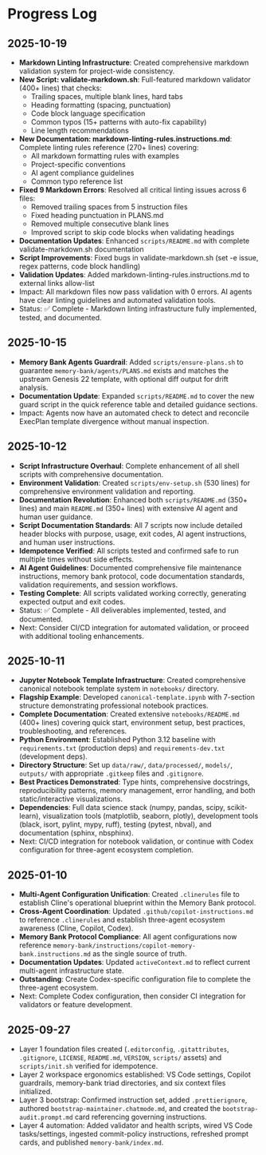 # Progress Log

## 2025-10-19
- **Markdown Linting Infrastructure**: Created comprehensive markdown validation system for project-wide consistency.
- **New Script: validate-markdown.sh**: Full-featured markdown validator (400+ lines) that checks:
  - Trailing spaces, multiple blank lines, hard tabs
  - Heading formatting (spacing, punctuation)
  - Code block language specification
  - Common typos (15+ patterns with auto-fix capability)
  - Line length recommendations
- **New Documentation: markdown-linting-rules.instructions.md**: Complete linting rules reference (270+ lines) covering:
  - All markdown formatting rules with examples
  - Project-specific conventions
  - AI agent compliance guidelines
  - Common typo reference list
- **Fixed 9 Markdown Errors**: Resolved all critical linting issues across 6 files:
  - Removed trailing spaces from 5 instruction files
  - Fixed heading punctuation in PLANS.md
  - Removed multiple consecutive blank lines
  - Improved script to skip code blocks when validating headings
- **Documentation Updates**: Enhanced `scripts/README.md` with complete validate-markdown.sh documentation
- **Script Improvements**: Fixed bugs in validate-markdown.sh (set -e issue, regex patterns, code block handling)
- **Validation Updates**: Added markdown-linting-rules.instructions.md to external links allow-list
- Impact: All markdown files now pass validation with 0 errors. AI agents have clear linting guidelines and automated validation tools.
- Status: ✅ Complete - Markdown linting infrastructure fully implemented, tested, and documented.

## 2025-10-15
- **Memory Bank Agents Guardrail**: Added `scripts/ensure-plans.sh` to guarantee `memory-bank/agents/PLANS.md` exists and matches the upstream Genesis 22 template, with optional diff output for drift analysis.
- **Documentation Update**: Expanded `scripts/README.md` to cover the new guard script in the quick reference table and detailed guidance sections.
- Impact: Agents now have an automated check to detect and reconcile ExecPlan template divergence without manual inspection.

## 2025-10-12
- **Script Infrastructure Overhaul**: Complete enhancement of all shell scripts with comprehensive documentation.
- **Environment Validation**: Created `scripts/env-setup.sh` (530 lines) for comprehensive environment validation and reporting.
- **Documentation Revolution**: Enhanced both `scripts/README.md` (350+ lines) and main `README.md` (350+ lines) with extensive AI agent and human user guidance.
- **Script Documentation Standards**: All 7 scripts now include detailed header blocks with purpose, usage, exit codes, AI agent instructions, and human user instructions.
- **Idempotence Verified**: All scripts tested and confirmed safe to run multiple times without side effects.
- **AI Agent Guidelines**: Documented comprehensive file maintenance instructions, memory bank protocol, code documentation standards, validation requirements, and session workflows.
- **Testing Complete**: All scripts validated working correctly, generating expected output and exit codes.
- Status: ✅ Complete - All deliverables implemented, tested, and documented.
- Next: Consider CI/CD integration for automated validation, or proceed with additional tooling enhancements.

## 2025-10-11
- **Jupyter Notebook Template Infrastructure**: Created comprehensive canonical notebook template system in `notebooks/` directory.
- **Flagship Example**: Developed `canonical-template.ipynb` with 7-section structure demonstrating professional notebook practices.
- **Complete Documentation**: Created extensive `notebooks/README.md` (400+ lines) covering quick start, environment setup, best practices, troubleshooting, and references.
- **Python Environment**: Established Python 3.12 baseline with `requirements.txt` (production deps) and `requirements-dev.txt` (development deps).
- **Directory Structure**: Set up `data/raw/`, `data/processed/`, `models/`, `outputs/` with appropriate `.gitkeep` files and `.gitignore`.
- **Best Practices Demonstrated**: Type hints, comprehensive docstrings, reproducibility patterns, memory management, error handling, and both static/interactive visualizations.
- **Dependencies**: Full data science stack (numpy, pandas, scipy, scikit-learn), visualization tools (matplotlib, seaborn, plotly), development tools (black, isort, pylint, mypy, ruff), testing (pytest, nbval), and documentation (sphinx, nbsphinx).
- Next: CI/CD integration for notebook validation, or continue with Codex configuration for three-agent ecosystem completion.

## 2025-01-10
- **Multi-Agent Configuration Unification**: Created `.clinerules` file to establish Cline's operational blueprint within the Memory Bank protocol.
- **Cross-Agent Coordination**: Updated `.github/copilot-instructions.md` to reference `.clinerules` and establish three-agent ecosystem awareness (Cline, Copilot, Codex).
- **Memory Bank Protocol Compliance**: All agent configurations now reference `memory-bank/instructions/copilot-memory-bank.instructions.md` as the single source of truth.
- **Documentation Updates**: Updated `activeContext.md` to reflect current multi-agent infrastructure state.
- **Outstanding**: Create Codex-specific configuration file to complete the three-agent ecosystem.
- Next: Complete Codex configuration, then consider CI integration for validators or feature development.

## 2025-09-27
- Layer 1 foundation files created (`.editorconfig`, `.gitattributes`, `.gitignore`, `LICENSE`, `README.md`, `VERSION`, `scripts/` assets) and `scripts/init.sh` verified for idempotence.
- Layer 2 workspace ergonomics established: VS Code settings, Copilot guardrails, memory-bank triad directories, and six context files initialized.
- Layer 3 bootstrap: Confirmed instruction set, added `.prettierignore`, authored `bootstrap-maintainer.chatmode.md`, and created the `bootstrap-audit.prompt.md` card referencing governing instructions.
- Layer 4 automation: Added validator and health scripts, wired VS Code tasks/settings, ingested commit-policy instructions, refreshed prompt cards, and published `memory-bank/index.md`.
